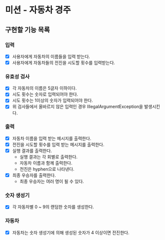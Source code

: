 # 미션 - 자동차 경주

## 구현할 기능 목록
### 입력
  - [x] 사용자에게 자동차의 이름들을 입력 받는다.
  - [x] 사용자에게 자동차들의 전진을 시도할 횟수를 입력받는다.
### 유효성 검사
  - [x] 각 자동차의 이름은 5글자 이하이다.
  - [x] 시도 횟수는 숫자로 입력되어야 한다.
  - [x] 시도 횟수는 1이상의 숫자가 입력되어야 한다.
  - [x] 위 검사들에서 올바르지 않은 입력인 경우 IllegalArgumentException을 발생시킨다.
### 출력
  - [x] 자동차 이름을 입력 받는 메시지를 출력한다.
  - [x] 전진을 시도할 횟수를 입력 받는 메시지를 출력한다.
  - [x] 실행 결과를 출력한다.
    - 실행 결과는 각 회별로 출력한다.
    - 자동차 이름과 함께 출력한다.
    - 전진은 hyphen으로 나타낸다.
  - [x] 최종 우승자를 출력한다.
    - 최종 우승자는 여러 명이 될 수 있다.
### 숫자 생성기
  - [x] 각 자동차별 0 ~ 9의 랜덤한 숫자를 생성한다.
### 자동차
  - [x] 자동차는 숫자 생성기에 의해 생성된 숫자가 4 이상이면 전진한다.
    
